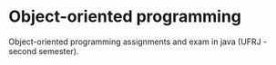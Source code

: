 # Object-oriented programming
Object-oriented programming assignments and exam in java (UFRJ - second semester).